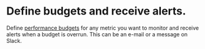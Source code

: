# Define budgets and receive alerts.

Define [performance budgets](http://danielmall.com/articles/how-to-make-a-performance-budget/) for any metric you want to monitor and receive alerts when a budget is overrun. This can be an e-mail or a message on Slack.